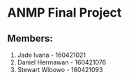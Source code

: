 # ANMP Final Project
## Members:
1. Jade Ivana - 160421021
2. Daniel Hermawan - 160421076
3. Stewart Wibowo - 160421093
